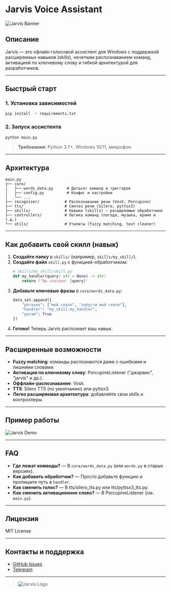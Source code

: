 
# Jarvis Voice Assistant

![Jarvis Banner](https://raw.githubusercontent.com/Akrom-dev/jarvis-assets/main/banner.png)

## Описание
Jarvis — это офлайн голосовой ассистент для Windows с поддержкой расширяемых навыков (skills), нечетким распознаванием команд, активацией по ключевому слову и гибкой архитектурой для разработчиков.

---

## Быстрый старт

### 1. Установка зависимостей
```bash
pip install -r requirements.txt
```

### 2. Запуск ассистента
```bash
python main.py
```

> **Требования:** Python 3.7+, Windows 10/11, микрофон.

---

## Архитектура

```
main.py
├── core/
│   ├── words_data.py      # Датасет команд и триггеров
│   ├── config.py          # Конфиг и настройки
│   └── ...
├── recognizer/           # Распознавание речи (Vosk, Porcupine)
├── tts/                  # Синтез речи (Silero, pyttsx3)
├── skills/               # Навыки (skills) — расширяемые обработчики
├── controllers/          # Логика команд (погода, музыка, время и т.д.)
└── utils/                # Утилиты (fuzzy matching, text cleaner)
```

---

## Как добавить свой скилл (навык)

1. **Создайте папку** в `skills/` (например, `skills/my_skill/`).
2. **Создайте файл** `skill.py` с функцией-обработчиком:
    ```python
    # skills/my_skill/skill.py
    def my_handler(query: str = None) -> str:
        return f"Вы сказали: {query}"
    ```
3. **Добавьте ключевые фразы** в `core/words_data.py`:
    ```python
    data_set.append({
        "phrases": ["мой скилл", "запусти мой скилл"],
        "handler": "my_skill.my_handler",
        "param": True
    })
    ```
4. **Готово!** Теперь Jarvis распознает ваш навык.

---

## Расширенные возможности
- **Fuzzy matching**: команды распознаются даже с ошибками и лишними словами.
- **Активация по ключевому слову**: PorcupineListener ("джарвис", "jarvis" и др.).
- **Оффлайн-распознавание**: Vosk.
- **TTS**: Silero TTS (по умолчанию) или pyttsx3.
- **Легко расширяемая архитектура**: добавляйте свои skills и контроллеры.

---

## Пример работы

![Jarvis Demo](https://raw.githubusercontent.com/Akrom-dev/jarvis-assets/main/demo.gif)

---

## FAQ
- **Где лежат команды?** — В `core/words_data.py` (или `words.py` в старых версиях).
- **Как добавить обработчик?** — Просто добавьте функцию и пропишите путь в `handler`.
- **Как сменить голос?** — В tts/silero_tts.py или tts/pyttsx3_tts.py.
- **Как сменить активационное слово?** — В PorcupineListener (см. `main.py`).

---

## Лицензия
MIT License

---

## Контакты и поддержка
- [GitHub Issues](https://github.com/Akrom-dev/jarvis/issues)
- [Telegram](https://t.me/akrom_dev)

---

> ![Jarvis Logo](https://raw.githubusercontent.com/Akrom-dev/jarvis-assets/main/jarvis_icon.png)
